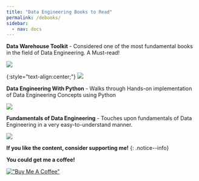 ```yaml
---
title: "Data Engineering Books to Read"
permalink: /debooks/
sidebar:
  - nav: docs
---
```


**Data Warehouse Toolkit** - Considered one of the most fundamental books in the field of Data Engineering. A Must-read!

![](https://m.media-amazon.com/images/I/81ohP7WlqyL._AC_UF1000,1000_QL80_.jpg)

{:style="text-align:center;"}
![](https://encrypted-tbn0.gstatic.com/images?q=tbn:ANd9GcRBCtLBQtvAAty7wP5oo0n8zKZqCDPu-9wztw&usqp=CAU)

**Data Engineering With Python** - Walks through Hands-on implementation of Data Engineering Concepts using Python

![](https://m.media-amazon.com/images/I/712NB2pnF4L._AC_UF1000,1000_QL80_.jpg)

**Fundamentals of Data Engineering** - Touches upon fundamentals of Data Engineering in a very easy-to-understand manner. 

![](https://www.jointaro.com/blog/content/images/2024/02/cover.JPG)

**If you like the content, consider supporting me!**
{: .notice--info}

<!---
[![Support via PayPal](https://cdn.jsdelivr.net/gh/twolfson/paypal-github-button@1.0.0/dist/button.svg)](https://www.paypal.me/mmistakes)
{: style="margin-top: 0.5em;"}
-->

**You could get me a coffee!** 

[!["Buy Me A Coffee"](https://user-images.githubusercontent.com/1376749/120938564-50c59780-c6e1-11eb-814f-22a0399623c5.png)](https://buymeacoffee.com/softwaremusings)
